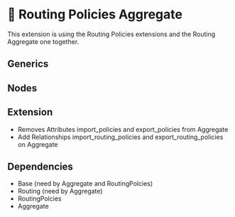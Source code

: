 # 🧩 Routing Policies Aggregate

This extension is using the Routing Policies extensions and the Routing Aggregate one together.

## Generics

## Nodes

## Extension

- Removes Attributes import_policies and export_policies from Aggregate
- Add Relationships import_routing_policies and export_routing_policies on Aggregate

## Dependencies

- Base (need by Aggregate and RoutingPolcies)
- Routing (need by Aggregate)
- RoutingPolcies
- Aggregate
